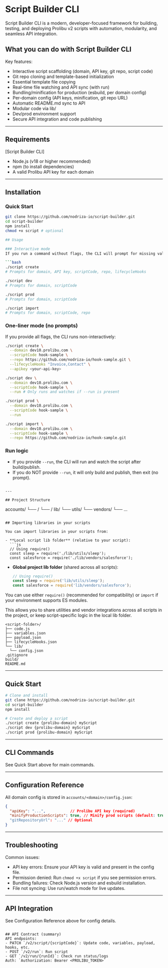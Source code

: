 
# Script Builder CLI


Script Builder CLI is a modern, developer-focused framework for building, testing, and deploying Prolibu v2 scripts with automation, modularity, and seamless API integration.

## What you can do with Script Builder CLI

Key features:
- Interactive script scaffolding (domain, API key, git repo, script code)
- Git repo cloning and template-based initialization
- Essential template file copying
- Real-time file watching and API sync (with run)
- Bundling/minification for production (esbuild, per domain config)
- Per-domain config (API keys, minification, git repo URL)
- Automatic README.md sync to API
- Modular code via lib/
- Dev/prod environment support
- Secure API integration and code publishing

---

## Requirements

[Script Builder CLI]
- Node.js (v18 or higher recommended)
- npm (to install dependencies)
- A valid Prolibu API key for each domain
---

## Installation

### Quick Start

```bash
git clone https://github.com/nodriza-io/script-builder.git
cd script-builder
npm install
chmod +x script # optional

## Usage

### Interactive mode
If you run a command without flags, the CLI will prompt for missing values:

```bash
./script create
# Prompts for domain, API key, scriptCode, repo, lifecycleHooks

./script dev
# Prompts for domain, scriptCode

./script prod
# Prompts for domain, scriptCode

./script import
# Prompts for domain, scriptCode, repo
```

### One-liner mode (no prompts)
If you provide all flags, the CLI runs non-interactively:

```bash
./script create \
  --domain dev10.prolibu.com \
  --scriptCode hook-sample \
  --repo https://github.com/nodriza-io/hook-sample.git \
  --lifecycleHooks "Invoice,Contact" \
  --apikey <your-api-key>

./script dev \
  --domain dev10.prolibu.com \
  --scriptCode hook-sample \
  --run # Only runs and watches if --run is present

./script prod \
  --domain dev10.prolibu.com \
  --scriptCode hook-sample \
  --run

./script import \
  --domain dev10.prolibu.com \
  --scriptCode hook-sample \
  --repo https://github.com/nodriza-io/hook-sample.git
```

### Run logic
- If you provide `--run`, the CLI will run and watch the script after build/publish.
- If you do NOT provide `--run`, it will only build and publish, then exit (no prompt).
```

---

## Project Structure

```
accounts/
  └── <domain>/
    └── <scriptName>/
lib/
  └── utils/
  └── vendors/
  └── ...
```

## Importing libraries in your scripts

You can import libraries in your scripts from:

- **Local script lib folder** (relative to your script):
  ```js
  // Using require()
  const sleep = require('./lib/utils/sleep');
  const salesforce = require('./lib/vendors/salesforce');
  ```

- **Global project lib folder** (shared across all scripts):
  ```js
  // Using require()
  const sleep = require('lib/utils/sleep');
  const salesforce = require('lib/vendors/salesforce');
  ```

You can use either `require()` (recommended for compatibility) or `import` if your environment supports ES modules.


This allows you to share utilities and vendor integrations across all scripts in the project, or keep script-specific logic in the local lib folder.

```
<script-folder>/
├── code.js
├── variables.json
├── payload.json
├── lifecycleHooks.json
└── lib/
  └── config.json
.gitignore
build/
README.md
```

---

## Quick Start

```bash
# Clone and install
git clone https://github.com/nodriza-io/script-builder.git
cd script-builder
npm install

# Create and deploy a script
./script create {prolibu-domain} myScript
./script dev {prolibu-domain} myScript
./script prod {prolibu-domain} myScript
```

---

## CLI Commands

See Quick Start above for main commands.

---

## Configuration Reference

All domain config is stored in `accounts/<domain>/config.json`:

```json
{
  "apiKey": "...",           // Prolibu API key (required)
  "minifyProductionScripts": true, // Minify prod scripts (default: true)
  "gitRepositoryUrl": "..." // Optional
}
```

---

## Troubleshooting

Common issues:
- API key errors: Ensure your API key is valid and present in the config file.
- Permission denied: Run `chmod +x script` if you see permission errors.
- Bundling failures: Check Node.js version and esbuild installation.
- File not syncing: Use run/watch mode for live updates.


---

## API Integration
See Configuration Reference above for config details.
```

## API Contract (summary)
API endpoints:
- PATCH `/v2/script/{scriptCode}`: Update code, variables, payload, hooks, etc.
- POST `/v2/run`: Run script
- GET `/v2/run/{runId}`: Check run status/logs
Auth: `Authorization: Bearer <PROLIBU_TOKEN>`